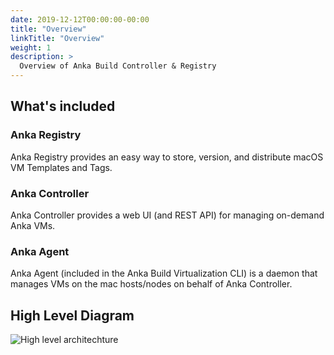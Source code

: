 ```yaml
---
date: 2019-12-12T00:00:00-00:00
title: "Overview"
linkTitle: "Overview"
weight: 1
description: >
  Overview of Anka Build Controller & Registry
---
```


## What's included

### Anka Registry
Anka Registry provides an easy way to store, version, and distribute macOS VM Templates and Tags. 

### Anka Controller
Anka Controller provides a web UI (and REST API) for managing on-demand Anka VMs.

### Anka Agent
Anka Agent (included in the Anka Build Virtualization CLI) is a daemon that manages VMs on the mac hosts/nodes on behalf of Anka Controller.

## High Level Diagram

![High level architechture](/images/anka-build/high-level.png)
